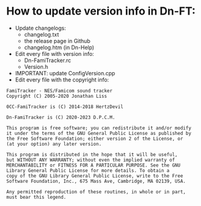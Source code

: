 # How to update version info in Dn-FT:

- Update changelogs:
	- changelog.txt
	- the release page in Github
	- changelog.htm (in Dn-Help)
- Edit every file with version info:
	- Dn-FamiTracker.rc
	- Version.h
- IMPORTANT: update ConfigVersion.cpp
- Edit every file with the copyright info:
```
FamiTracker - NES/Famicom sound tracker
Copyright (C) 2005-2020 Jonathan Liss

0CC-FamiTracker is (C) 2014-2018 HertzDevil

Dn-FamiTracker is (C) 2020-2023 D.P.C.M.

This program is free software; you can redistribute it and/or modify
it under the terms of the GNU General Public License as published by
the Free Software Foundation; either version 2 of the License, or
(at your option) any later version.

This program is distributed in the hope that it will be useful,
but WITHOUT ANY WARRANTY; without even the implied warranty of
MERCHANTABILITY or FITNESS FOR A PARTICULAR PURPOSE. See the GNU
Library General Public License for more details. To obtain a
copy of the GNU Library General Public License, write to the Free
Software Foundation, Inc., 675 Mass Ave, Cambridge, MA 02139, USA.

Any permitted reproduction of these routines, in whole or in part,
must bear this legend.
```
